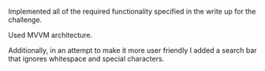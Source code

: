 Implemented all of the required functionality specified in the write up for the challenge. 

Used MVVM architecture.

Additionally, in an attempt to make it more user friendly I added a search bar that ignores whitespace and special characters.
